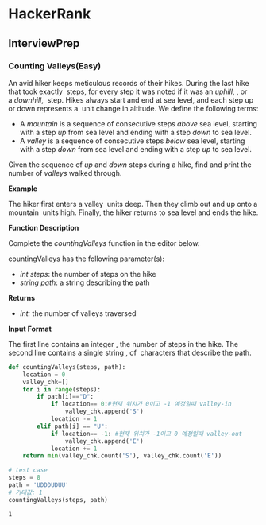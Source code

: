 # HackerRank
## InterviewPrep
### Counting Valleys(Easy)

An avid hiker keeps meticulous records of their hikes. During the last hike that took exactly  steps, for every step it was noted if it was an *uphill*, , or a *downhill*,  step. Hikes always start and end at sea level, and each step up or down represents a  unit change in altitude. We define the following terms:

- A *mountain* is a sequence of consecutive steps *above* sea level, starting with a step *up* from sea level and ending with a step *down* to sea level.
- A *valley* is a sequence of consecutive steps *below* sea level, starting with a step *down* from sea level and ending with a step *up* to sea level.

Given the sequence of *up* and *down* steps during a hike, find and print the number of *valleys* walked through.

**Example**

The hiker first enters a valley  units deep. Then they climb out and up onto a mountain  units high. Finally, the hiker returns to sea level and ends the hike.

**Function Description**

Complete the *countingValleys* function in the editor below.

countingValleys has the following parameter(s):

- *int steps*: the number of steps on the hike
- *string path*: a string describing the path

**Returns**

- *int:* the number of valleys traversed

**Input Format**

The first line contains an integer , the number of steps in the hike. The second line contains a single string , of  characters that describe the path.


```python
def countingValleys(steps, path):
    location = 0
    valley_chk=[]
    for i in range(steps):
        if path[i]=="D":
            if location== 0:#현재 위치가 0이고 -1 예정일때 valley-in
                valley_chk.append('S')
            location -= 1
        elif path[i] == "U":
            if location== -1: #현재 위치가 -1이고 0 예정일때 valley-out
                valley_chk.append('E')
            location += 1
    return min(valley_chk.count('S'), valley_chk.count('E'))
```


```python
# test case 
steps = 8
path = 'UDDDUDUU'
# 기대값: 1
countingValleys(steps, path)
```




    1



